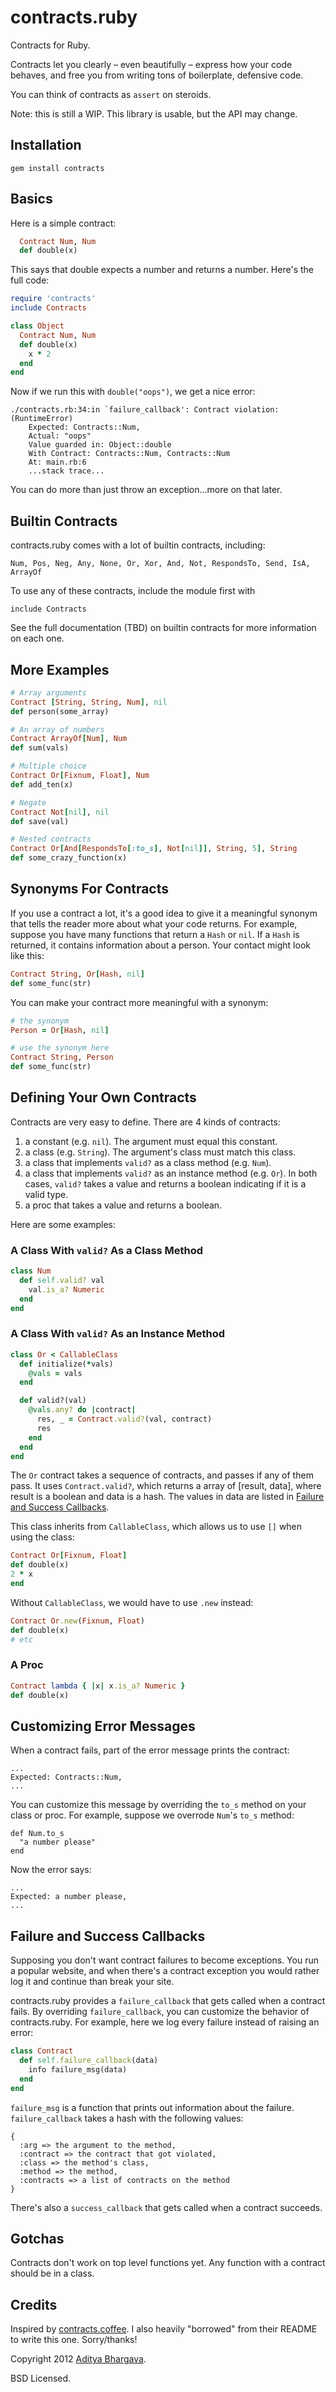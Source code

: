 # contracts.ruby

Contracts for Ruby.

Contracts let you clearly – even beautifully – express how your code behaves, and free you from writing tons of boilerplate, defensive code.

You can think of contracts as `assert` on steroids.

Note: this is still a WIP. This library is usable, but the API may change.

## Installation

    gem install contracts

## Basics

Here is a simple contract:

```ruby
  Contract Num, Num
  def double(x)
```

This says that double expects a number and returns a number. Here's the full code:

```ruby
require 'contracts'
include Contracts

class Object
  Contract Num, Num
  def double(x)
    x * 2
  end
end
```

Now if we run this with `double("oops")`, we get a nice error:

    ./contracts.rb:34:in `failure_callback': Contract violation: (RuntimeError)
        Expected: Contracts::Num,
        Actual: "oops"
        Value guarded in: Object::double
        With Contract: Contracts::Num, Contracts::Num
        At: main.rb:6 
        ...stack trace...

You can do more than just throw an exception...more on that later.

## Builtin Contracts

contracts.ruby comes with a lot of builtin contracts, including:

    Num, Pos, Neg, Any, None, Or, Xor, And, Not, RespondsTo, Send, IsA, ArrayOf

To use any of these contracts, include the module first with

    include Contracts

See the full documentation (TBD) on builtin contracts for more information on each one.

## More Examples

```ruby
# Array arguments
Contract [String, String, Num], nil
def person(some_array)

# An array of numbers
Contract ArrayOf[Num], Num
def sum(vals)

# Multiple choice
Contract Or[Fixnum, Float], Num
def add_ten(x)

# Negate
Contract Not[nil], nil
def save(val)

# Nested contracts
Contract Or[And[RespondsTo[:to_s], Not[nil]], String, 5], String
def some_crazy_function(x)
```

## Synonyms For Contracts

If you use a contract a lot, it's a good idea to give it a meaningful synonym that tells the reader more about what your code returns. For example, suppose you have many functions that return a `Hash` or `nil`. If a `Hash` is returned, it contains information about a person. Your contact might look like this:

```ruby
Contract String, Or[Hash, nil]
def some_func(str)
```

You can make your contract more meaningful with a synonym:

```ruby
# the synonym
Person = Or[Hash, nil]

# use the synonym here
Contract String, Person
def some_func(str)
```

## Defining Your Own Contracts

Contracts are very easy to define. There are 4 kinds of contracts:

1. a constant (e.g. `nil`). The argument must equal this constant.
2. a class (e.g. `String`). The argument's class must match this class.
3. a class that implements `valid?` as a class method (e.g. `Num`).
4. a class that implements `valid?` as an instance method (e.g. `Or`). In both cases, `valid?` takes a value and returns a boolean indicating if it is a valid type.
5. a proc that takes a value and returns a boolean.

Here are some examples:

### A Class With `valid?` As a Class Method

```ruby
class Num
  def self.valid? val
    val.is_a? Numeric
  end
end
```

### A Class With `valid?` As an Instance Method

```ruby
class Or < CallableClass
  def initialize(*vals)
    @vals = vals
  end

  def valid?(val)
    @vals.any? do |contract|
      res, _ = Contract.valid?(val, contract)
      res
    end
  end
end
```

The `Or` contract takes a sequence of contracts, and passes if any of them pass. It uses `Contract.valid?`, which returns a array of [result, data], where result is a boolean and data is a hash. The values in data are listed in [Failure and Success Callbacks](#failure-and-success-callbacks).

This class inherits from `CallableClass`, which allows us to use `[]` when using the class:

```ruby
Contract Or[Fixnum, Float]
def double(x)
2 * x
end
```

Without `CallableClass`, we would have to use `.new` instead:

```ruby
Contract Or.new(Fixnum, Float)
def double(x)
# etc
```

### A Proc

```ruby
Contract lambda { |x| x.is_a? Numeric }
def double(x)
```

## Customizing Error Messages

When a contract fails, part of the error message prints the contract:

    ...
    Expected: Contracts::Num,
    ...

You can customize this message by overriding the `to_s` method on your class or proc. For example, suppose we overrode `Num`'s `to_s` method:

    def Num.to_s
      "a number please"
    end

Now the error says:

    ...
    Expected: a number please,
    ...

## Failure and Success Callbacks

Supposing you don't want contract failures to become exceptions. You run a popular website, and when there's a contract exception you would rather log it and continue than break your site.

contracts.ruby provides a `failure_callback` that gets called when a contract fails. By overriding `failure_callback`, you can customize the behavior of contracts.ruby. For example, here we log every failure instead of raising an error:

```ruby
class Contract
  def self.failure_callback(data)
    info failure_msg(data)
  end
end
```

`failure_msg` is a function that prints out information about the failure. `failure_callback` takes a hash with the following values:

    {
      :arg => the argument to the method,
      :contract => the contract that got violated,
      :class => the method's class,
      :method => the method,
      :contracts => a list of contracts on the method
    }

There's also a `success_callback` that gets called when a contract succeeds.

## Gotchas

Contracts don't work on top level functions yet. Any function with a contract should be in a class.

## Credits

Inspired by [contracts.coffee](http://disnetdev.com/contracts.coffee/). I also heavily "borrowed" from their README to write this one. Sorry/thanks!

Copyright 2012 [Aditya Bhargava](http://adit.io).

BSD Licensed.

